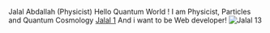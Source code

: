  Jalal Abdallah (Physicist)
 Hello Quantum World !
I am Physicist, Particles and Quantum Cosmology
[Jalal 1](https://user-images.githubusercontent.com/96692907/154752156-30a23210-f52e-4379-96d7-e9a3454debad.JPG)
And i want to be Web developer!
![Jalal 13](https://user-images.githubusercontent.com/96692907/154764522-28e7dd3d-4216-4dff-a16f-2c7dc2904aa0.JPG)
